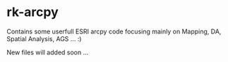 # rk-arcpy
Contains some userfull ESRI arcpy code focusing mainly on Mapping, DA, Spatial Analysis, AGS ... :) 

New files will added soon ...
